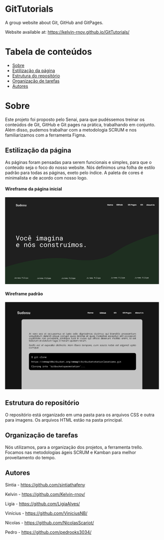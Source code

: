 # GitTutorials
A group website about Git, GitHub and GitPages.  

Website available at: https://kelvin-rnov.github.io/GitTutorials/

Tabela de conteúdos
=================
<!--ts-->
   * [Sobre](#Estilização-da-página)
   * [Estilização da página](#como-usar)
   * [Estrutura do repositório](#tabela-de-conteudo)
   * [Organização de tarefas](#instalacao)
   * [Autores](#testes)
<!--te-->


# Sobre

Este projeto foi proposto pelo Senai, para que pudéssemos treinar os conteúdos de Git, GitHub e Git pages na prática, trabalhando em conjunto. Além disso, pudemos trabalhar com a metodologia SCRUM e nos familiarizamos com a ferramenta Figma.



## Estilização da página
As páginas foram pensadas para serem funcionais e simples, para que o conteúdo seja o foco do nosso website. Nós definimos uma folha de estilo padrão para todas as páginas, exeto pelo índice. A paleta de cores é minimalista e de acordo com nosso logo.

#### Wireframe da página inicial



<p align="center">
  <img src="images\index-wireframe.PNG" title="hover text">
</p>

#### Wireframe padrão
<p align="center">
  <img src="images\paginas-segundarias.PNG"  alt="hover">
</p>


## Estrutura do repositório
O repositório está organizado em uma pasta para os arquivos CSS e outra para imagens. Os arquivos HTML estão na pasta principal.


## Organização de tarefas
Nós utilizamos, para a organização dos projetos, a ferramenta trello. Focamos nas metodologias ágeis SCRUM e Kamban para melhor proveitamento do tempo.

## Autores

Sintia - https://github.com/sintiathafeny  

Kelvin - https://github.com/Kelvin-rnov/  

Ligia - https://github.com/LigiaAlves/  

Vinícius - https://github.com/ViniciusNB/  

Nicolas - https://github.com/NicolasScariot/  

Pedro - https://github.com/pedrooks3034/  
